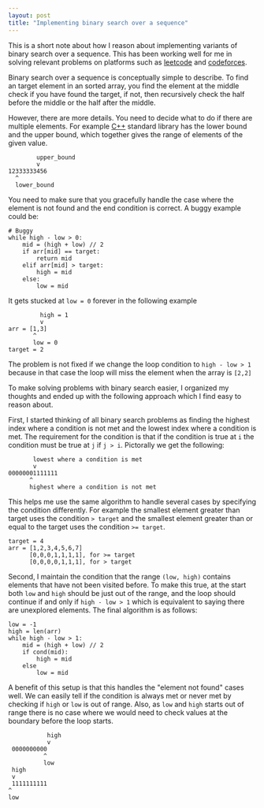 ```yaml
---
layout: post
title: "Implementing binary search over a sequence"
---
```


This is a short note about how I reason about implementing variants of binary
search over a sequence. This has been working well for me in solving relevant
problems on platforms such as [leetcode](https://leetcode.com) and 
[codeforces](https://codeforces.com/).

Binary search over a sequence is conceptually simple to describe. To find an
target element in an sorted array, you find the element at the middle check if
you have found the target, if not, then recursively check the half before the
middle or the half after the middle.

However, there are more details. You need to decide what to do if there are
multiple elements. For example [C++](https://en.cppreference.com/w/cpp/algorithm#Binary_search_operations_.28on_partitioned_ranges.29) 
standard library has the lower bound and the upper bound, which together gives
the range of elements of the given value. 
```
        upper_bound
        v
12333333456
  ^
  lower_bound
```

You need to make sure that you gracefully handle the case where the element
is not found and the end condition is correct. A buggy example could be:
```
# Buggy
while high - low > 0: 
    mid = (high + low) // 2
    if arr[mid] == target:
        return mid
    elif arr[mid] > target:
        high = mid
    else:
        low = mid
```
It gets stucked at `low = 0` forever in the following example
```
         high = 1
         v
arr = [1,3]
       ^
       low = 0
target = 2
```
The problem is not fixed if we change the loop condition to `high - low > 1`
because in that case the loop will miss the element when the array is `[2,2]`

To make solving problems with binary search easier, I organized my thoughts and
ended up with the following approach which I find easy to reason about.

First, I started thinking of all binary search problems as finding the highest
index where a condition is not met and the lowest index where a condition is
met. The requirement for the condition is that if the condition is true at `i`
the condition must be true at `j` if `j > i`. Pictorally we get the following:
```
       lowest where a condition is met
       v
00000001111111
      ^
      highest where a condition is not met
```
This helps me use the same algorithm to handle several cases by specifying
the condition differently. For example the smallest element greater than target
uses the condition `> target` and the smallest element greater than or equal
to the target uses the condition `>= target`.
```
target = 4
arr = [1,2,3,4,5,6,7]
      [0,0,0,1,1,1,1], for >= target
      [0,0,0,0,1,1,1], for > target
```

Second, I maintain the condition that the range `(low, high)` contains elements
that have not been visited before. To make this true, at the start both `low`
and `high` should be just out of the range, and the loop should continue if and
only if `high - low > 1` which is equivalent to saying there are unexplored
elements. The final algorithm is as follows:
```
low = -1
high = len(arr)
while high - low > 1:
    mid = (high + low) // 2
    if cond(mid):
        high = mid
    else
        low = mid
```

A benefit of this setup is that this handles the "element not found" cases well.
We can easily tell if the condition is always met or never met by checking if
`high` or `low` is out of range. Also, as `low` and `high` starts out of
range there is no case where we would need to check values at the boundary
before the loop starts.
```
           high
           v
 0000000000
          ^
          low
 high
 v
 1111111111
^
low
```
